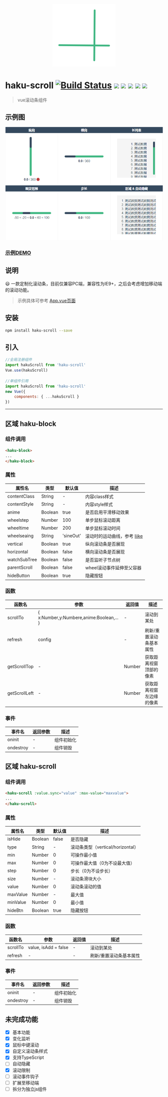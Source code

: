 <div align="center">
<img src="https://raw.githubusercontent.com/hakubox/haku-scroll/master/src/assets/logo.png" >
</div>

# haku-scroll [![Build Status](https://travis-ci.org/hakubox/haku-scroll.svg?branch=master)](https://travis-ci.org/hakubox/haku-scroll) [![](https://img.shields.io/npm/dt/haku-scroll.svg)](https://www.npmjs.com/package/haku-scroll) ![](https://img.shields.io/github/license/hakubox/haku-scroll.svg) ![](https://img.shields.io/badge/IE-%E2%89%A5%209-blue.svg) ![](https://img.shields.io/npm/v/haku-scroll.svg) ![](https://img.shields.io/bundlephobia/min/haku-scroll.svg)

> vue滚动条组件

## 示例图

<div align="center">
<img src="https://raw.githubusercontent.com/hakubox/haku-scroll/master/src/assets/printscreen.png" >
</div>

### [示例DEMO](http://47.105.164.200/scroll)

## 说明

:smiley: 一款定制化滚动条，目前仅兼容PC端，兼容性为IE9+，之后会考虑增加移动端的滚动功能。

> 示例具体可参考 [App.vue页面](./src/App.vue)

## 安装

``` bash
npm install haku-scroll --save
```

## 引入

``` javascript
//全局注册组件
import hakuScroll from 'haku-scroll'
Vue.use(hakuScroll)

//单组件引用
import hakuScroll from 'haku-scroll'
new Vue({
    components: { ...hakuScroll }
})
```

-----

## 区域 haku-block

### 组件调用

``` html
<haku-block>
...
</haku-block>
```

### 属性

属性名 | 类型 | 默认值 | 描述
---|---|---|---
contentClass | String | - | 内容class样式
contentStyle | String | - | 内容style样式
anime | Boolean | true | 是否启用平滑移动效果
wheelstep | Number | 100 | 单步鼠标滚动距离
wheeltime | Number | 200 | 单步鼠标滚动时间
wheelseaing | String | 'sineOut' | 滚动时的运动曲线，参考 [liike](https://github.com/LiikeJS/Liike)
vertical | Boolean | true | 纵向滚动条是否展现
horizontal | Boolean | false | 横向滚动条是否展现
watchSubTree | Boolean | false | 是否监听子节点树
parentScroll | Boolean | false | wheel滚动事件延伸至父容器
hideButton | Boolean | true | 隐藏按钮

### 函数

函数名 | 参数 | 返回值 | 描述
---|---|---|---
scrollTo | { x:Number,y:Numbere,anime:Boolean,... } | - | 滚动到某处
refresh | config | - | 刷新/重置滚动条基本属性
getScrollTop | - | Number | 获取距离视窗顶部的像素
getScrollLeft | - | Number | 获取距离视窗左边缘的像素

### 事件

事件名 | 返回参数 | 描述
---|---|---
oninit | - | 组件初始化
ondestroy | - | 组件销毁

## 区域 haku-scroll

### 组件调用

``` html
<haku-scroll :value.sync="value" :max-value="maxvalue">
...
</haku-scroll>
```

### 属性

属性名 | 类型 | 默认值 | 描述
---|---|---|---
isHide | Boolean | false | 是否隐藏
type | String | - | 滚动条类型（vertical/horizontal）
min | Number | 0 | 可操作最小值
max | Number | 0 | 可操作最大值（0为不设最大值）
step | Number | 0 | 步长（0为不设步长）
size | Number | - | 滚动条滑块大小
value | Number | 0 | 滚动条滚动的值
maxValue | Number | - | 最大值
minValue | Number | 0 | 最小值
hideBtn | Boolean | true | 隐藏按钮

### 函数

函数名 | 参数 | 返回值 | 描述
---|---|---|---
scrollTo | value, isAdd = false | - | 滚动到某处
refresh | - | - | 刷新/重置滚动条基本属性

### 事件

事件名 | 返回参数 | 描述
---|---|---
oninit | - | 组件初始化
ondestroy | - | 组件销毁

## 未完成功能

- [x] 基本功能
- [x] 变化监听
- [x] 鼠标中键滚动
- [x] 自定义滚动条样式
- [x] 支持TypeScript
- [ ] 自动隐藏
- [x] 滚动限制
- [ ] 滚动事件钩子
- [ ] 扩展至移动端
- [ ] 拆分为独立js组件
